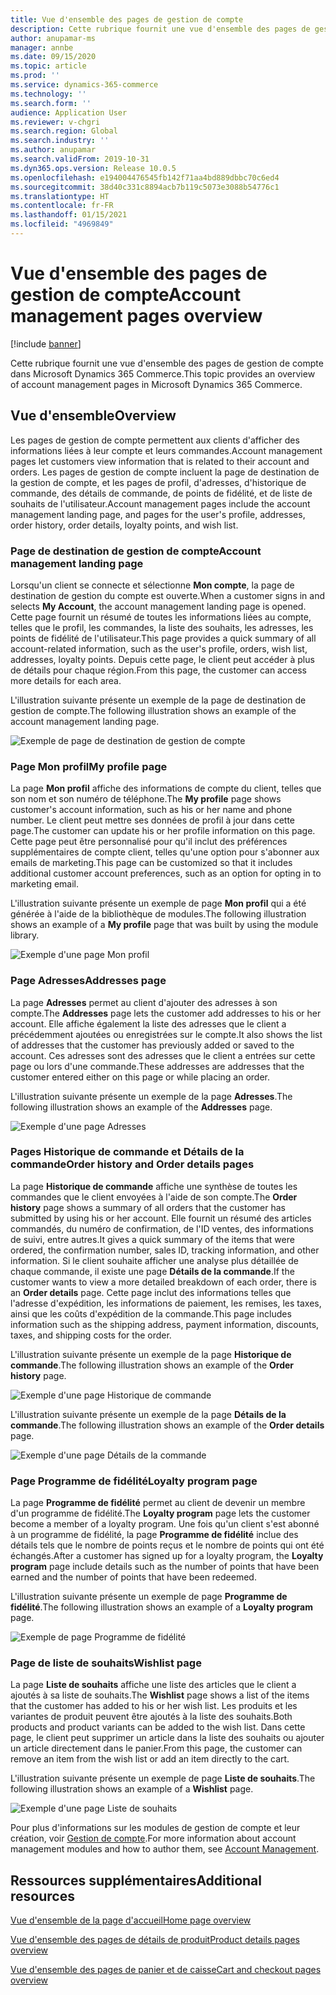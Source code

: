 ```yaml
---
title: Vue d'ensemble des pages de gestion de compte
description: Cette rubrique fournit une vue d'ensemble des pages de gestion de compte dans Microsoft Dynamics 365 Commerce.
author: anupamar-ms
manager: annbe
ms.date: 09/15/2020
ms.topic: article
ms.prod: ''
ms.service: dynamics-365-commerce
ms.technology: ''
ms.search.form: ''
audience: Application User
ms.reviewer: v-chgri
ms.search.region: Global
ms.search.industry: ''
ms.author: anupamar
ms.search.validFrom: 2019-10-31
ms.dyn365.ops.version: Release 10.0.5
ms.openlocfilehash: e194004476545fb142f71aa4bd889dbbc70c6ed4
ms.sourcegitcommit: 38d40c331c8894acb7b119c5073e3088b54776c1
ms.translationtype: HT
ms.contentlocale: fr-FR
ms.lasthandoff: 01/15/2021
ms.locfileid: "4969849"
---
```

# <a name="account-management-pages-overview"></a><span data-ttu-id="22d92-103">Vue d'ensemble des pages de gestion de compte</span><span class="sxs-lookup"><span data-stu-id="22d92-103">Account management pages overview</span></span>

[!include [banner](includes/banner.md)]

<span data-ttu-id="22d92-104">Cette rubrique fournit une vue d'ensemble des pages de gestion de compte dans Microsoft Dynamics 365 Commerce.</span><span class="sxs-lookup"><span data-stu-id="22d92-104">This topic provides an overview of account management pages in Microsoft Dynamics 365 Commerce.</span></span>

## <a name="overview"></a><span data-ttu-id="22d92-105">Vue d'ensemble</span><span class="sxs-lookup"><span data-stu-id="22d92-105">Overview</span></span>

<span data-ttu-id="22d92-106">Les pages de gestion de compte permettent aux clients d'afficher des informations liées à leur compte et leurs commandes.</span><span class="sxs-lookup"><span data-stu-id="22d92-106">Account management pages let customers view information that is related to their account and orders.</span></span> <span data-ttu-id="22d92-107">Les pages de gestion de compte incluent la page de destination de la gestion de compte, et les pages de profil, d'adresses, d'historique de commande, des détails de commande, de points de fidélité, et de liste de souhaits de l'utilisateur.</span><span class="sxs-lookup"><span data-stu-id="22d92-107">Account management pages include the account management landing page, and pages for the user's profile, addresses, order history, order details, loyalty points, and wish list.</span></span>

### <a name="account-management-landing-page"></a><span data-ttu-id="22d92-108">Page de destination de gestion de compte</span><span class="sxs-lookup"><span data-stu-id="22d92-108">Account management landing page</span></span>

<span data-ttu-id="22d92-109">Lorsqu'un client se connecte et sélectionne **Mon compte**, la page de destination de gestion du compte est ouverte.</span><span class="sxs-lookup"><span data-stu-id="22d92-109">When a customer signs in and selects **My Account**, the account management landing page is opened.</span></span> <span data-ttu-id="22d92-110">Cette page fournit un résumé de toutes les informations liées au compte, telles que le profil, les commandes, la liste des souhaits, les adresses, les points de fidélité de l'utilisateur.</span><span class="sxs-lookup"><span data-stu-id="22d92-110">This page provides a quick summary of all account-related information, such as the user's profile, orders, wish list, addresses, loyalty points.</span></span> <span data-ttu-id="22d92-111">Depuis cette page, le client peut accéder à plus de détails pour chaque région.</span><span class="sxs-lookup"><span data-stu-id="22d92-111">From this page, the customer can access more details for each area.</span></span>

<span data-ttu-id="22d92-112">L'illustration suivante présente un exemple de la page de destination de gestion de compte.</span><span class="sxs-lookup"><span data-stu-id="22d92-112">The following illustration shows an example of the account management landing page.</span></span>

![Exemple de page de destination de gestion de compte](./media/Account-Management.PNG)

### <a name="my-profile-page"></a><span data-ttu-id="22d92-114">Page Mon profil</span><span class="sxs-lookup"><span data-stu-id="22d92-114">My profile page</span></span>

<span data-ttu-id="22d92-115">La page **Mon profil** affiche des informations de compte du client, telles que son nom et son numéro de téléphone.</span><span class="sxs-lookup"><span data-stu-id="22d92-115">The **My profile** page shows customer's account information, such as his or her name and phone number.</span></span> <span data-ttu-id="22d92-116">Le client peut mettre ses données de profil à jour dans cette page.</span><span class="sxs-lookup"><span data-stu-id="22d92-116">The customer can update his or her profile information on this page.</span></span> <span data-ttu-id="22d92-117">Cette page peut être personnalisé pour qu'il inclut des préférences supplémentaires de compte client, telles qu'une option pour s'abonner aux emails de marketing.</span><span class="sxs-lookup"><span data-stu-id="22d92-117">This page can be customized so that it includes additional customer account preferences, such as an option for opting in to marketing email.</span></span>

<span data-ttu-id="22d92-118">L'illustration suivante présente un exemple de page **Mon profil** qui a été générée à l'aide de la bibliothèque de modules.</span><span class="sxs-lookup"><span data-stu-id="22d92-118">The following illustration shows an example of a **My profile** page that was built by using the module library.</span></span>

![Exemple d'une page Mon profil](./media/Account-Management-MyProfile.PNG)

### <a name="addresses-page"></a><span data-ttu-id="22d92-120">Page Adresses</span><span class="sxs-lookup"><span data-stu-id="22d92-120">Addresses page</span></span>

<span data-ttu-id="22d92-121">La page **Adresses** permet au client d'ajouter des adresses à son compte.</span><span class="sxs-lookup"><span data-stu-id="22d92-121">The **Addresses** page lets the customer add addresses to his or her account.</span></span> <span data-ttu-id="22d92-122">Elle affiche également la liste des adresses que le client a précédemment ajoutées ou enregistrées sur le compte.</span><span class="sxs-lookup"><span data-stu-id="22d92-122">It also shows the list of addresses that the customer has previously added or saved to the account.</span></span> <span data-ttu-id="22d92-123">Ces adresses sont des adresses que le client a entrées sur cette page ou lors d'une commande.</span><span class="sxs-lookup"><span data-stu-id="22d92-123">These addresses are addresses that the customer entered either on this page or while placing an order.</span></span>

<span data-ttu-id="22d92-124">L'illustration suivante présente un exemple de la page **Adresses**.</span><span class="sxs-lookup"><span data-stu-id="22d92-124">The following illustration shows an example of the **Addresses** page.</span></span>

![Exemple d'une page Adresses](./media/Account-Management-Address.png)

### <a name="order-history-and-order-details-pages"></a><span data-ttu-id="22d92-126">Pages Historique de commande et Détails de la commande</span><span class="sxs-lookup"><span data-stu-id="22d92-126">Order history and Order details pages</span></span>

<span data-ttu-id="22d92-127">La page **Historique de commande** affiche une synthèse de toutes les commandes que le client envoyées à l'aide de son compte.</span><span class="sxs-lookup"><span data-stu-id="22d92-127">The **Order history** page shows a summary of all orders that the customer has submitted by using his or her account.</span></span> <span data-ttu-id="22d92-128">Elle fournit un résumé des articles commandés, du numéro de confirmation, de l'ID ventes, des informations de suivi, entre autres.</span><span class="sxs-lookup"><span data-stu-id="22d92-128">It gives a quick summary of the items that were ordered, the confirmation number, sales ID, tracking information, and other information.</span></span> <span data-ttu-id="22d92-129">Si le client souhaite afficher une analyse plus détaillée de chaque commande, il existe une page **Détails de la commande**.</span><span class="sxs-lookup"><span data-stu-id="22d92-129">If the customer wants to view a more detailed breakdown of each order, there is an **Order details** page.</span></span> <span data-ttu-id="22d92-130">Cette page inclut des informations telles que l'adresse d'expédition, les informations de paiement, les remises, les taxes, ainsi que les coûts d'expédition de la commande.</span><span class="sxs-lookup"><span data-stu-id="22d92-130">This page includes information such as the shipping address, payment information, discounts, taxes, and shipping costs for the order.</span></span>

<span data-ttu-id="22d92-131">L'illustration suivante présente un exemple de la page **Historique de commande**.</span><span class="sxs-lookup"><span data-stu-id="22d92-131">The following illustration shows an example of the **Order history** page.</span></span>

![Exemple d'une page Historique de commande](./media/Account-Management-OrderHistory.PNG)

<span data-ttu-id="22d92-133">L'illustration suivante présente un exemple de la page **Détails de la commande**.</span><span class="sxs-lookup"><span data-stu-id="22d92-133">The following illustration shows an example of the **Order details** page.</span></span>

![Exemple d'une page Détails de la commande](./media/Account-Management-OrderDetails.PNG)

### <a name="loyalty-program-page"></a><span data-ttu-id="22d92-135">Page Programme de fidélité</span><span class="sxs-lookup"><span data-stu-id="22d92-135">Loyalty program page</span></span>

<span data-ttu-id="22d92-136">La page **Programme de fidélité** permet au client de devenir un membre d'un programme de fidélité.</span><span class="sxs-lookup"><span data-stu-id="22d92-136">The **Loyalty program** page lets the customer become a member of a loyalty program.</span></span> <span data-ttu-id="22d92-137">Une fois qu'un client s'est abonné à un programme de fidélité, la page **Programme de fidélité** inclue des détails tels que le nombre de points reçus et le nombre de points qui ont été échangés.</span><span class="sxs-lookup"><span data-stu-id="22d92-137">After a customer has signed up for a loyalty program, the **Loyalty program** page include details such as the number of points that have been earned and the number of points that have been redeemed.</span></span>

<span data-ttu-id="22d92-138">L'illustration suivante présente un exemple de page **Programme de fidélité**.</span><span class="sxs-lookup"><span data-stu-id="22d92-138">The following illustration shows an example of a **Loyalty program** page.</span></span>

![Exemple de page Programme de fidélité](./media/Account-Management-Loyalty.PNG)

### <a name="wishlist-page"></a><span data-ttu-id="22d92-140">Page de liste de souhaits</span><span class="sxs-lookup"><span data-stu-id="22d92-140">Wishlist page</span></span>

<span data-ttu-id="22d92-141">La page **Liste de souhaits** affiche une liste des articles que le client a ajoutés à sa liste de souhaits.</span><span class="sxs-lookup"><span data-stu-id="22d92-141">The **Wishlist** page shows a list of the items that the customer has added to his or her wish list.</span></span> <span data-ttu-id="22d92-142">Les produits et les variantes de produit peuvent être ajoutés à la liste des souhaits.</span><span class="sxs-lookup"><span data-stu-id="22d92-142">Both products and product variants can be added to the wish list.</span></span> <span data-ttu-id="22d92-143">Dans cette page, le client peut supprimer un article dans la liste des souhaits ou ajouter un article directement dans le panier.</span><span class="sxs-lookup"><span data-stu-id="22d92-143">From this page, the customer can remove an item from the wish list or add an item directly to the cart.</span></span>

<span data-ttu-id="22d92-144">L'illustration suivante présente un exemple de page **Liste de souhaits**.</span><span class="sxs-lookup"><span data-stu-id="22d92-144">The following illustration shows an example of a **Wishlist** page.</span></span>

![Exemple d'une page Liste de souhaits](./media/Account-Management-Wishlist.PNG)

<span data-ttu-id="22d92-146">Pour plus d'informations sur les modules de gestion de compte et leur création, voir [Gestion de compte](account-management.md).</span><span class="sxs-lookup"><span data-stu-id="22d92-146">For more information about account management modules and how to author them, see [Account Management](account-management.md).</span></span>

## <a name="additional-resources"></a><span data-ttu-id="22d92-147">Ressources supplémentaires</span><span class="sxs-lookup"><span data-stu-id="22d92-147">Additional resources</span></span>

[<span data-ttu-id="22d92-148">Vue d'ensemble de la page d'accueil</span><span class="sxs-lookup"><span data-stu-id="22d92-148">Home page overview</span></span>](quick-tour-home-page.md)

[<span data-ttu-id="22d92-149">Vue d'ensemble des pages de détails de produit</span><span class="sxs-lookup"><span data-stu-id="22d92-149">Product details pages overview</span></span>](quick-tour-pdp.md)

[<span data-ttu-id="22d92-150">Vue d'ensemble des pages de panier et de caisse</span><span class="sxs-lookup"><span data-stu-id="22d92-150">Cart and checkout pages overview</span></span>](quick-tour-cart-checkout.md)

